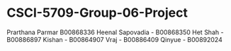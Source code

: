 # CSCI-5709-Group-06-Project

Prarthana Parmar B00868336
Heenal Sapovadia - B00868350
Het Shah - B00886897
Kishan - B00864907
Vraj - B00886409
Qinyue - B00892024
